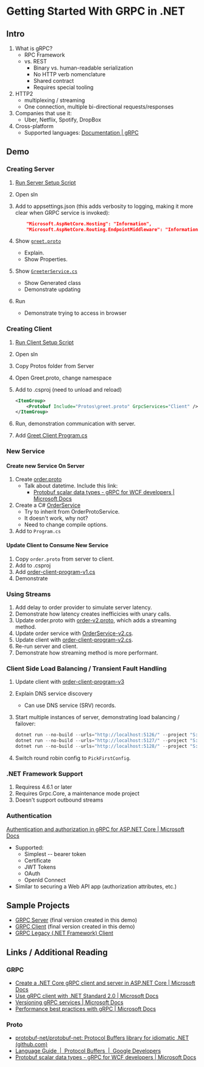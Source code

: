 # Getting Started With GRPC in .NET

## Intro

1. What is gRPC?
    * RPC Framework
    * vs. REST
        * Binary vs. human-readable serialization
        * No HTTP verb nomenclature
        * Shared contract
        * Requires special tooling
2. HTTP2
    * multiplexing / streaming
    * One connection, multiple bi-directional requests/responses
3. Companies that use it:
    * Uber, Netflix, Spotify, DropBox
4. Cross-platform
    * Supported languages: [Documentation | gRPC](https://grpc.io/docs/)

## Demo

### Creating Server

1. [Run Server Setup Script](src/initial-setup-grpc-server.ps1)
2. Open sln
3. Add to appsettings.json (this adds verbosity to logging, making it more clear when GRPC service is invoked):

    ```json
        "Microsoft.AspNetCore.Hosting": "Information",
        "Microsoft.AspNetCore.Routing.EndpointMiddleware": "Information"
    ```

4. Show [`greet.proto`](src/Grpc.Demo/Server/Grpc.Demo.Server/Protos/greet.proto)
    * Explain.
    * Show Properties.
5. Show [`GreeterService.cs`](src/Grpc.Demo/Server/Grpc.Demo.Server/Services/GreeterService.cs)
    * Show Generated class
    * Demonstrate updating
6. Run
    * Demonstrate trying to access in browser

### Creating Client

1. [Run Client Setup Script](src/initial-setup-grpc-client.ps1)
2. Open sln
3. Copy Protos folder from Server
4. Open Greet.proto, change namespace
5. Add to .csproj (need to unload and reload)

    ```xml
    <ItemGroup>
        <Protobuf Include="Protos\greet.proto" GrpcServices="Client" />
    </ItemGroup>
    ```

6. Run, demonstration communication with server.
7. Add [Greet Client Program.cs](src/greet-client-program.cs)

### New Service

#### Create new Service On Server

1. Create [order.proto](src/order.proto)
    * Talk about datetime. Include this link:
        * [Protobuf scalar data types - gRPC for WCF developers | Microsoft Docs](https://docs.microsoft.com/en-us/dotnet/architecture/grpc-for-wcf-developers/protobuf-data-types)
2. Create a C# [OrderService](src/OrderService-v1.cs)
    * Try to inherit from OrderProtoService.
    * It doesn't work, why not?
    * Need to change compile options.
3. Add to `Program.cs`

#### Update Client to Consume New Service

1. Copy `order.proto` from server to client.
2. Add to .csproj
3. Add [order-client-program-v1.cs](src/order-client-program-v1.cs)
4. Demonstrate

### Using Streams

1. Add delay to order provider to simulate server latency.
2. Demonstrate how latency creates inefficicies with unary calls.
3. Update order.proto with [order-v2.proto](src/order-v2.proto), which adds a streaming method.
4. Update order service with [OrderService-v2.cs](src/OrderService-v2.cs).
5. Update client with [order-client-program-v2.cs](src/order-client-program-v2.cs).
6. Re-run server and client.
7. Demonstrate how streaming method is more performant.

### Client Side Load Balancing / Transient Fault Handling

1. Update client with [order-client-program-v3](src/order-client-program-v3.cs)
2. Explain DNS service discovery
    * Can use DNS service (SRV) records.
3. Start multiple instances of server, demonstrating load balancing / failover:

    ```powershell
    dotnet run --no-build --urls="http://localhost:5126/" --project "S:\Projects\Grpc.Demo\Server\Grpc.Demo.Server\Grpc.Demo.Server.csproj"
    dotnet run --no-build --urls="http://localhost:5127/" --project "S:\Projects\Grpc.Demo\Server\Grpc.Demo.Server\Grpc.Demo.Server.csproj"
    dotnet run --no-build --urls="http://localhost:5128/" --project "S:\Projects\Grpc.Demo\Server\Grpc.Demo.Server\Grpc.Demo.Server.csproj"
    ```

4. Switch round robin config to `PickFirstConfig`.

### .NET Framework Support

1. Requiress 4.6.1 or later
2. Requires Grpc.Core, a maintenance mode project
3. Doesn't support outbound streams

### Authentication

[Authentication and authorization in gRPC for ASP.NET Core | Microsoft Docs](https://docs.microsoft.com/en-us/aspnet/core/grpc/authn-and-authz?view=aspnetcore-6.0)

* Supported:
  * Simplest -- bearer token
  * Certificate
  * JWT Tokens
  * OAuth
  * OpenId Connect
* Similar to securing a Web API app (authorization attributes, etc.)

## Sample Projects

* [GRPC Server](/src/Grpc.Demo/Server/) (final version created in this demo)
* [GRPC Client](/src/Grpc.Demo/Client/) (final version created in this demo)
* [GRPC Legacy (.NET Framework) Client](/src/Grpc.Demo/Grpc.Legacy/)

## Links / Additional Reading

### GRPC

* [Create a .NET Core gRPC client and server in ASP.NET Core | Microsoft Docs](https://docs.microsoft.com/en-us/aspnet/core/tutorials/grpc/grpc-start?view=aspnetcore-3.0&tabs=visual-studio)
* [Use gRPC client with .NET Standard 2.0 | Microsoft Docs](https://docs.microsoft.com/en-us/aspnet/core/grpc/netstandard?view=aspnetcore-6.0)
* [Versioning gRPC services | Microsoft Docs](https://docs.microsoft.com/en-us/aspnet/core/grpc/versioning?view=aspnetcore-6.0)
* [Performance best practices with gRPC | Microsoft Docs](https://docs.microsoft.com/en-us/aspnet/core/grpc/performance?view=aspnetcore-6.0)

### Proto

* [protobuf-net/protobuf-net: Protocol Buffers library for idiomatic .NET (github.com)](https://github.com/protobuf-net/protobuf-net)
* [Language Guide  |  Protocol Buffers  |  Google Developers](https://developers.google.com/protocol-buffers/docs/proto)
* [Protobuf scalar data types - gRPC for WCF developers | Microsoft Docs](https://docs.microsoft.com/en-us/dotnet/architecture/grpc-for-wcf-developers/protobuf-data-types)